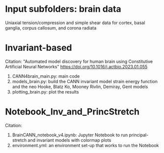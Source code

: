 # Input subfolders: brain data
Uniaxial tension/compression and simple shear data for cortex, basal ganglia, corpus callosum, and corona radiata

# Invariant-based
Citation: "Automated model discovery for human brain using Constitutive Artificial Neural Networks" https://doi.org/10.1016/j.actbio.2023.01.055
1. CANN4brain_main.py: main code
2. models_brain.py: build the CANN invariant model strain energy function and the neo Hooke, Blatz Ko, Mooney Rivlin, Demiray, Gent models
3. plotting_brain.py: plot the results

# Notebook_Inv_and_PrincStretch
Citation: 
1. BrainCANN_notebook_v4.ipynb: Jupyter Notebook to run principal-stretch and invariant models with colormap plots
2. environment.yml: an environment set-up that works to run the Notebook
